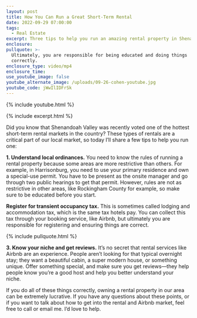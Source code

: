 ```yaml
---
layout: post
title: How You Can Run a Great Short-Term Rental
date: 2022-09-29 07:00:00
tags:
  - Real Estate
excerpt: Three tips to help you run an amazing rental property in Shenandoah Valley.
enclosure:
pullquote: >-
  Ultimately, you are responsible for being educated and doing things
  correctly. 
enclosure_type: video/mp4
enclosure_time:
use_youtube_image: false
youtube_alternate_image: /uploads/09-26-cohen-youtube.jpg
youtube_code: jWwIlIDFrSk
---
```

{% include youtube.html %}

{% include excerpt.html %}

Did you know that Shenandoah Valley was recently voted one of the hottest short-term rental markets in the country? These types of rentals are a critical part of our local market, so today I’ll share a few tips to help you run one:

**1\. Understand local ordinances.** You need to know the rules of running a rental property because some areas are more restrictive than others. For example, in Harrisonburg, you need to use your primary residence and own a special-use permit. You have to be present as the onsite manager and go through two public hearings to get that permit. However, rules are not as restrictive in other areas, like Rockingham County for example, so make sure to be educated before you start.&nbsp;

**Register for transient occupancy tax.** This is sometimes called lodging and accommodation tax, which is the same tax hotels pay. You can collect this tax through your booking service, like Airbnb, but ultimately you are responsible for registering and ensuring things are correct.

{% include pullquote.html %}

**3\. Know your niche and get reviews.** It’s no secret that rental services like Airbnb are an experience. People aren’t looking for that typical overnight stay; they want a beautiful cabin, a super modern house, or something unique. Offer something special, and make sure you get reviews—they help people know you’re a good host and help you better understand your niche.&nbsp;

If you do all of these things correctly, owning a rental property in our area can be extremely lucrative. If you have any questions about these points, or if you want to talk about how to get into the rental and Airbnb market, feel free to call or email me. I’d love to help.&nbsp;